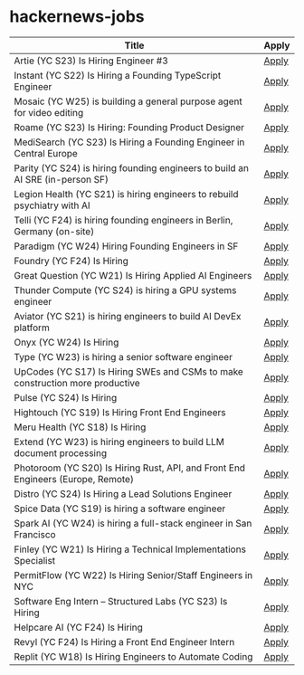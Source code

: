 # hackernews-jobs

<!-- table start -->

| Title | Apply |
|-------|-----|
| Artie (YC S23) Is Hiring Engineer #3 | [Apply](https://www.ycombinator.com/companies/artie/jobs/7kGvDVC-founding-product-engineer) |
| Instant (YC S22) Is Hiring a Founding TypeScript Engineer | [Apply](https://www.instantdb.com/hiring/ts-hacker) |
| Mosaic (YC W25) is building a general purpose agent for video editing | [Apply](https://www.ycombinator.com/companies/mosaic-2/jobs/ru8Nwdq-founding-engineer) |
| Roame (YC S23) Is Hiring: Founding Product Designer | [Apply](https://www.ycombinator.com/companies/roame/jobs/SaJ0TjL-founding-product-designer) |
| MediSearch (YC S23) Is Hiring a Founding Engineer in Central Europe | [Apply](https://www.ycombinator.com/companies/medisearch/jobs/DXuptwo-founding-engineer-full-stack) |
| Parity (YC S24) is hiring founding engineers to build an AI SRE (in-person SF) | [Apply](https://www.ycombinator.com/companies/parity/jobs) |
| Legion Health (YC S21) is hiring engineers to rebuild psychiatry with AI | [Apply](https://www.ycombinator.com/companies/legion-health/jobs/mqDWIWN-founding-engineer-build-ai-native-ops-for-mental-health-yc-s21-1m-arr) |
| Telli (YC F24) is hiring founding engineers in Berlin, Germany (on-site) | [Apply](http://hi.telli.com/eng) |
| Paradigm (YC W24) Hiring Founding Engineers in SF | [Apply](https://www.ycombinator.com/companies/paradigm/jobs/nFNWweP-founding-engineer) |
| Foundry (YC F24) Is Hiring | [Apply](https://www.ycombinator.com/companies/foundry/jobs/WvDDlqc-founding-fullstack-engineer-building-the-future-of-browser-agents) |
| Great Question (YC W21) Is Hiring Applied AI Engineers | [Apply](https://www.ycombinator.com/companies/great-question/jobs/AtPa8pe-ai-engineer) |
| Thunder Compute (YC S24) is hiring a GPU systems engineer | [Apply](https://www.ycombinator.com/companies/thunder-compute/jobs/fRSS8JQ-systems-engineer) |
| Aviator (YC S21) is hiring engineers to build AI DevEx platform | [Apply](https://www.ycombinator.com/companies/aviator/jobs) |
| Onyx (YC W24) Is Hiring | [Apply](https://www.ycombinator.com/companies/onyx/jobs/CUHpbpE-founding-devrel-engineer) |
| Type (YC W23) is hiring a senior software engineer | [Apply](https://www.ycombinator.com/companies/type/jobs/m3GcN1t-senior-software-engineer) |
| UpCodes (YC S17) Is Hiring SWEs and CSMs to make construction more productive | [Apply](https://up.codes/careers?utm_source=HN) |
| Pulse (YC S24) Is Hiring | [Apply](https://www.ycombinator.com/companies/pulse-3/jobs/6o4mkAj-machine-learning-engineer) |
| Hightouch (YC S19) Is Hiring Front End Engineers | [Apply](https://job-boards.greenhouse.io/hightouch/jobs/5437380004) |
| Meru Health (YC S18) Is Hiring | [Apply](https://www.ycombinator.com/companies/meru-health/jobs/ZjKcsyk-director-growth-marketing) |
| Extend (YC W23) is hiring engineers to build LLM document processing | [Apply](https://jobs.ashbyhq.com/extend/9d4d8974-bd9b-432d-84ec-8268e5a8ed37) |
| Photoroom (YC S20) Is Hiring Rust, API, and Front End Engineers (Europe, Remote) | [Apply](https://jobs.ashbyhq.com/photoroom?departmentId=5a691019-9344-462b-9f4b-4efb68086e05&utm_source=yc) |
| Distro (YC S24) Is Hiring a Lead Solutions Engineer | [Apply](https://www.ycombinator.com/companies/distro/jobs/hJQCfVH-lead-solutions-engineer) |
| Spice Data (YC S19) is hiring a software engineer | [Apply](https://www.ycombinator.com/companies/spice-data/jobs/TijA35R-software-engineer) |
| Spark AI (YC W24) is hiring a full-stack engineer in San Francisco | [Apply](https://www.ycombinator.com/companies/spark/jobs/kDeJlPK-software-engineer-full-stack) |
| Finley (YC W21) Is Hiring a Technical Implementations Specialist | [Apply](https://ats.rippling.com/finley-technologies/jobs) |
| PermitFlow (YC W22) Is Hiring Senior/Staff Engineers in NYC | [Apply](https://jobs.ashbyhq.com/permitflow?departmentId=d33195eb-8978-4439-abc6-5a8a072de808) |
| Software Eng Intern – Structured Labs (YC S23) Is Hiring | [Apply](https://www.ycombinator.com/companies/structured-labs/jobs/MWU8Ws3-software-engineer-intern) |
| Helpcare AI (YC F24) Is Hiring | [Apply](https://docs.google.com/forms/d/e/1FAIpQLScpzOyP_mk3muEpbKrnW8UTZB_yP5SJwjbeT8_6A6fhdvpJCg/viewform?usp=preview) |
| Revyl (YC F24) Is Hiring a Front End Engineer Intern | [Apply](https://www.ycombinator.com/companies/revyl/jobs/5rbIJLP-frontend-engineer-intern) |
| Replit (YC W18) Is Hiring Engineers to Automate Coding | [Apply](https://replit.com/careers) |

<!-- table end -->
